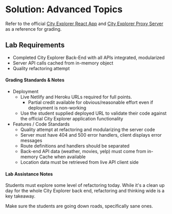 # Solution: Advanced Topics

Refer to the official [City Explorer React App](../../city-explorer-app/front-end) and [City Explorer Proxy Server](../../city-explorer-app/back-end) as a reference for grading.

## Lab Requirements

* Completed City Explorer Back-End with all APIs integrated, modularized
* Server API calls cached from in-memory object
* Quality refactoring attempt

#### Grading Standards & Notes

  * Deployment
    * Live Netlify and Heroku URLs required for full points.
      * Partial credit available for obvious/reasonable effort even if deployment is non-working
    * Use the student supplied deployed URL to validate their code against the official City Explorer application functionality
  * Features / Code Standards
    * Quality attempt at refactoring and modularizing the server code
    * Server must have 404 and 500 error handlers, client displays error messages
    * Route definitions and handlers should be separated
    * Back-end API data (weather, movies, yelp) must come from in-memory Cache when available
    * Location data must be retrieved from live API client side
    
#### Lab Assistance Notes

Students must explore some level of refactoring today. While it's a clean up day for the whole City Explorer back end, refactoring and thinking wide is a key takeaway.

Make sure the students are going down roads, specifically sane ones.
